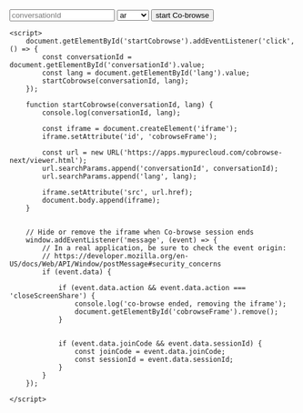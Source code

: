 <!DOCTYPE html>
<html lang="en">
<head>
    <meta charset="UTF-8">
    <meta name="viewport" content="width=device-width, initial-scale=1.0">
    <title>Custom Desktop with Co-browse</title>
    <style>
        iframe {
            width: 900px;
            height: 600px;
        }
    </style>
</head>
<body>
    <div>
        <input type="text" placeholder="conversationId" id="conversationId" />
        <select name="lang" id="lang">
            <option value="ar">ar</option>
            <option value="cs">cs</option> 
            <option value="da">da</option> 
            <option value="de">de</option>
            <option value="en-us">en-us</option>
            <option value="es">es</option>
            <option value="fi">fi</option> 
            <option value="fr">fr</option>
            <option value="he">he</option>
            <option value="it">it</option>
            <option value="ja">ja</option> 
            <option value="ko">ko</option>
            <option value="nl">nl</option>
            <option value="no">no</option>
            <option value="pl">pl</option>
            <option value="pt-br">pt-br</option>
            <option value="pt-pt">pt-pt</option>
            <option value="ru">ru</option>
            <option value="sv">sv</option>
            <option value="tr">tr</option>
            <option value="zh-cn">zh-cn</option>
        </select>
        <button id="startCobrowse">start Co-browse</button>
    </div>

    <script>
        document.getElementById('startCobrowse').addEventListener('click', () => {
            const conversationId = document.getElementById('conversationId').value;
            const lang = document.getElementById('lang').value;
            startCobrowse(conversationId, lang);
        });

        function startCobrowse(conversationId, lang) {
            console.log(conversationId, lang);

            const iframe = document.createElement('iframe');
            iframe.setAttribute('id', 'cobrowseFrame');

            const url = new URL('https://apps.mypurecloud.com/cobrowse-next/viewer.html');
            url.searchParams.append('conversationId', conversationId);
            url.searchParams.append('lang', lang);

            iframe.setAttribute('src', url.href);
            document.body.append(iframe);
        }


        // Hide or remove the iframe when Co-browse session ends
        window.addEventListener('message', (event) => {
            // In a real application, be sure to check the event origin: 
            // https://developer.mozilla.org/en-US/docs/Web/API/Window/postMessage#security_concerns
            if (event.data) {

                if (event.data.action && event.data.action === 'closeScreenShare') {
                    console.log('co-browse ended, removing the iframe');
                    document.getElementById('cobrowseFrame').remove();
                }

    
                if (event.data.joinCode && event.data.sessionId) {
                    const joinCode = event.data.joinCode;
                    const sessionId = event.data.sessionId;
                }      
            }
        });

    </script>
</body>
</html>
